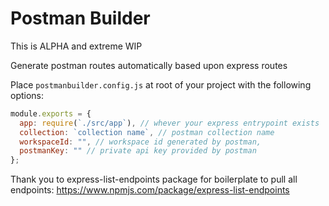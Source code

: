# Postman Builder

This is ALPHA and extreme WIP

Generate postman routes automatically based upon express routes

Place `postmanbuilder.config.js` at root of your project with the following options:

```javascript
module.exports = {
  app: require(`./src/app`), // whever your express entrypoint exists
  collection: `collection name`, // postman collection name
  workspaceId: "", // workspace id generated by postman,
  postmanKey: "" // private api key provided by postman
};
```

Thank you to express-list-endpoints package for boilerplate to pull all endpoints:
https://www.npmjs.com/package/express-list-endpoints
